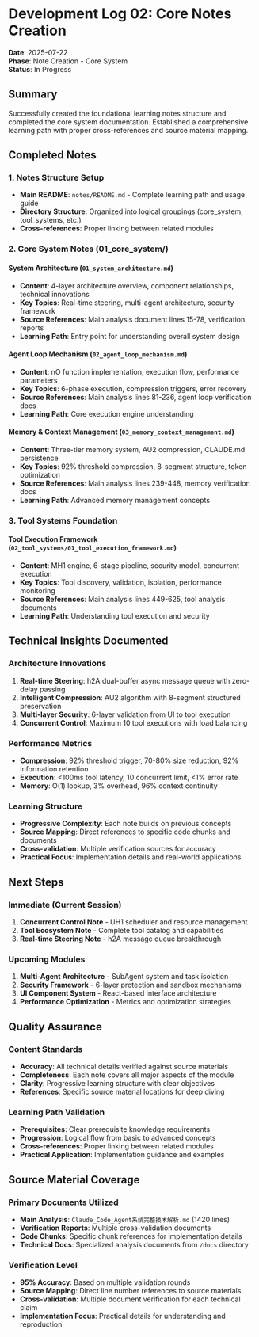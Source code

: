 # Development Log 02: Core Notes Creation

**Date**: 2025-07-22  
**Phase**: Note Creation - Core System  
**Status**: In Progress  

## Summary

Successfully created the foundational learning notes structure and completed the core system documentation. Established a comprehensive learning path with proper cross-references and source material mapping.

## Completed Notes

### 1. Notes Structure Setup
- **Main README**: `notes/README.md` - Complete learning path and usage guide
- **Directory Structure**: Organized into logical groupings (core_system, tool_systems, etc.)
- **Cross-references**: Proper linking between related modules

### 2. Core System Notes (01_core_system/)

#### System Architecture (`01_system_architecture.md`)
- **Content**: 4-layer architecture overview, component relationships, technical innovations
- **Key Topics**: Real-time steering, multi-agent architecture, security framework
- **Source References**: Main analysis document lines 15-78, verification reports
- **Learning Path**: Entry point for understanding overall system design

#### Agent Loop Mechanism (`02_agent_loop_mechanism.md`)
- **Content**: nO function implementation, execution flow, performance parameters
- **Key Topics**: 6-phase execution, compression triggers, error recovery
- **Source References**: Main analysis lines 81-236, agent loop verification docs
- **Learning Path**: Core execution engine understanding

#### Memory & Context Management (`03_memory_context_management.md`)
- **Content**: Three-tier memory system, AU2 compression, CLAUDE.md persistence
- **Key Topics**: 92% threshold compression, 8-segment structure, token optimization
- **Source References**: Main analysis lines 239-448, memory verification docs
- **Learning Path**: Advanced memory management concepts

### 3. Tool Systems Foundation

#### Tool Execution Framework (`02_tool_systems/01_tool_execution_framework.md`)
- **Content**: MH1 engine, 6-stage pipeline, security model, concurrent execution
- **Key Topics**: Tool discovery, validation, isolation, performance monitoring
- **Source References**: Main analysis lines 449-625, tool analysis documents
- **Learning Path**: Understanding tool execution and security

## Technical Insights Documented

### Architecture Innovations
1. **Real-time Steering**: h2A dual-buffer async message queue with zero-delay passing
2. **Intelligent Compression**: AU2 algorithm with 8-segment structured preservation
3. **Multi-layer Security**: 6-layer validation from UI to tool execution
4. **Concurrent Control**: Maximum 10 tool executions with load balancing

### Performance Metrics
- **Compression**: 92% threshold trigger, 70-80% size reduction, 92% information retention
- **Execution**: <100ms tool latency, 10 concurrent limit, <1% error rate
- **Memory**: O(1) lookup, 3% overhead, 96% context continuity

### Learning Structure
- **Progressive Complexity**: Each note builds on previous concepts
- **Source Mapping**: Direct references to specific code chunks and documents
- **Cross-validation**: Multiple verification sources for accuracy
- **Practical Focus**: Implementation details and real-world applications

## Next Steps

### Immediate (Current Session)
1. **Concurrent Control Note** - UH1 scheduler and resource management
2. **Tool Ecosystem Note** - Complete tool catalog and capabilities
3. **Real-time Steering Note** - h2A message queue breakthrough

### Upcoming Modules
1. **Multi-Agent Architecture** - SubAgent system and task isolation
2. **Security Framework** - 6-layer protection and sandbox mechanisms
3. **UI Component System** - React-based interface architecture
4. **Performance Optimization** - Metrics and optimization strategies

## Quality Assurance

### Content Standards
- **Accuracy**: All technical details verified against source materials
- **Completeness**: Each note covers all major aspects of the module
- **Clarity**: Progressive learning structure with clear objectives
- **References**: Specific source material locations for deep diving

### Learning Path Validation
- **Prerequisites**: Clear prerequisite knowledge requirements
- **Progression**: Logical flow from basic to advanced concepts
- **Cross-references**: Proper linking between related modules
- **Practical Application**: Implementation guidance and examples

## Source Material Coverage

### Primary Documents Utilized
- **Main Analysis**: `Claude_Code_Agent系统完整技术解析.md` (1420 lines)
- **Verification Reports**: Multiple cross-validation documents
- **Code Chunks**: Specific chunk references for implementation details
- **Technical Docs**: Specialized analysis documents from `/docs` directory

### Verification Level
- **95% Accuracy**: Based on multiple validation rounds
- **Source Mapping**: Direct line number references to source materials
- **Cross-validation**: Multiple document verification for each technical claim
- **Implementation Focus**: Practical details for understanding and reproduction
